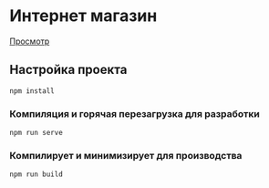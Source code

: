 # Интернет магазин

[Просмотр]()

## Настройка проекта
```
npm install
```

### Компиляция и горячая перезагрузка для разработки
```
npm run serve
```

### Компилирует и минимизирует для производства
```
npm run build
```
